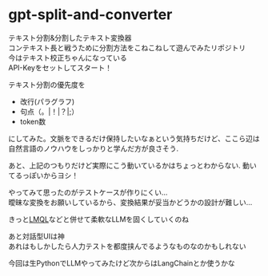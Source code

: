 # gpt-split-and-converter
テキスト分割&分割したテキスト変換器  
コンテキスト長と戦うために分割方法をこねこねして遊んでみたリポジトリ  
今はテキスト校正ちゃんになっている  
API-Keyをセットしてスタート！

テキスト分割の優先度を
- 改行(パラグラフ)
- 句点（。|！|？|;）
- token数

にしてみた。文脈をできるだけ保持したいなぁという気持ちだけど、ここら辺は自然言語のノウハウをしっかりと学んだ方が良さそう. 

あと、上記のつもりだけど実際にこう動いているかはちょっとわからない. 
動いてるっぽいからヨシ！  

やってみて思ったのがテストケースが作りにくい…  
曖昧な変換をお願いしているから、変換結果が妥当かどうかの設計が難しい…

きっと[LMQL](https://lmql.ai/)などと併せて柔軟なLLMを固くしていくのね

あと対話型UIは神  
あれはもしかしたら人力テストを都度挟んでるようなものなのかもしれない

今回は生PythonでLLMやってみたけど次からはLangChainとか使うかな
